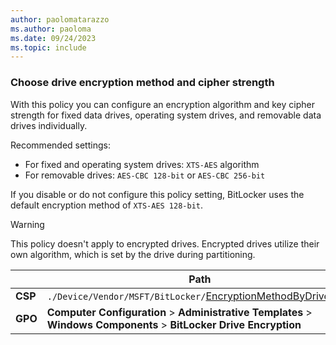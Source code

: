 ```yaml
---
author: paolomatarazzo
ms.author: paoloma
ms.date: 09/24/2023
ms.topic: include
---
```


### Choose drive encryption method and cipher strength

With this policy you can configure an encryption algorithm and key cipher strength for fixed data drives, operating system drives, and removable data drives individually.

Recommended settings:

- For fixed and operating system drives: `XTS-AES` algorithm
- For removable drives: `AES-CBC 128-bit` or `AES-CBC 256-bit`

If you disable or do not configure this policy setting, BitLocker uses the default encryption method of `XTS-AES 128-bit`.

> [!WARNING]
> This policy doesn't apply to encrypted drives. Encrypted drives utilize their own algorithm, which is set by the drive during partitioning.

|  | Path |
|--|--|
| **CSP** | `./Device/Vendor/MSFT/BitLocker/`[EncryptionMethodByDriveType](/windows/client-management/mdm/bitlocker-csp#encryptionmethodbydrivetype)|
| **GPO** | **Computer Configuration** > **Administrative Templates** > **Windows Components** > **BitLocker Drive Encryption** |
